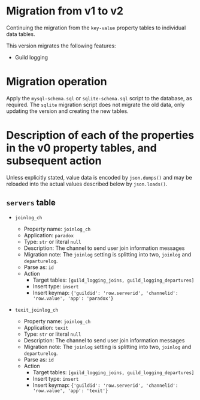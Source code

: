 # Migration from v1 to v2
Continuing the migration from the `key-value` property tables to individual data tables.

This version migrates the following features:
* Guild logging

# Migration operation
Apply the `mysql-schema.sql` or `sqlite-schema.sql` script to the database, as required.
The `sqlite` migration script does not migrate the old data, only updating the version and creating the new tables.


# Description of each of the properties in the v0 property tables, and subsequent action
Unless explicitly stated, value data is encoded by `json.dumps()` and may be reloaded into the actual values described below by `json.loads()`.

## `servers` table
* `joinlog_ch`
    * Property name: `joinlog_ch`
    * Application: `paradox`
    * Type: `str` or literal `null`
    * Description: The channel to send user join information messages
    * Migration note: The `joinlog` setting is splitting into two, `joinlog` and `departurelog`.
    * Parse as: `id`
    * Action
        * Target tables: `[guild_logging_joins, guild_logging_departures]`
        * Insert type: `insert`
        * Insert keymap: `{'guildid': 'row.serverid', 'channelid': 'row.value', 'app': 'paradox'}`

* `texit_joinlog_ch`
    * Property name: `joinlog_ch`
    * Application: `texit`
    * Type: `str` or literal `null`
    * Description: The channel to send user join information messages
    * Migration note: The `joinlog` setting is splitting into two, `joinlog` and `departurelog`.
    * Parse as: `id`
    * Action
        * Target tables: `[guild_logging_joins, guild_logging_departures]`
        * Insert type: `insert`
        * Insert keymap: `{'guildid': 'row.serverid', 'channelid': 'row.value', 'app': 'texit'}`

